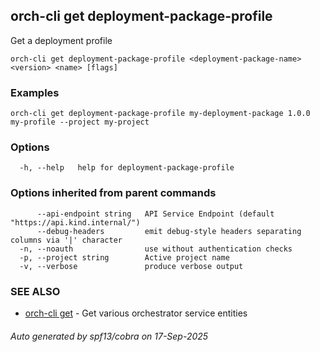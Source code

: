 ## orch-cli get deployment-package-profile

Get a deployment profile

```
orch-cli get deployment-package-profile <deployment-package-name> <version> <name> [flags]
```

### Examples

```
orch-cli get deployment-package-profile my-deployment-package 1.0.0 my-profile --project my-project
```

### Options

```
  -h, --help   help for deployment-package-profile
```

### Options inherited from parent commands

```
      --api-endpoint string   API Service Endpoint (default "https://api.kind.internal/")
      --debug-headers         emit debug-style headers separating columns via '|' character
  -n, --noauth                use without authentication checks
  -p, --project string        Active project name
  -v, --verbose               produce verbose output
```

### SEE ALSO

* [orch-cli get](orch-cli_get.md)	 - Get various orchestrator service entities

###### Auto generated by spf13/cobra on 17-Sep-2025
